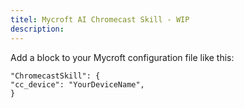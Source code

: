 ```yaml
---
titel: Mycroft AI Chromecast Skill - WIP
description: 
---
```

Add a block to your Mycroft configuration file like this:

```
"ChromecastSkill": {
"cc_device": "YourDeviceName",
}
```
